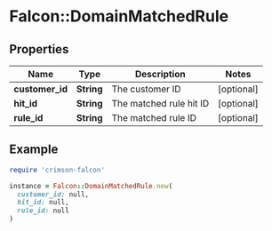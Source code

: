 # Falcon::DomainMatchedRule

## Properties

| Name | Type | Description | Notes |
| ---- | ---- | ----------- | ----- |
| **customer_id** | **String** | The customer ID | [optional] |
| **hit_id** | **String** | The matched rule hit ID | [optional] |
| **rule_id** | **String** | The matched rule ID | [optional] |

## Example

```ruby
require 'crimson-falcon'

instance = Falcon::DomainMatchedRule.new(
  customer_id: null,
  hit_id: null,
  rule_id: null
)
```

